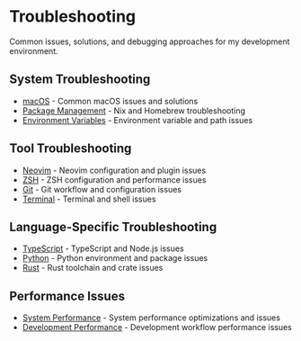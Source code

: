 # Troubleshooting

Common issues, solutions, and debugging approaches for my development environment.

## System Troubleshooting

- [macOS](macos.md) - Common macOS issues and solutions
- [Package Management](package-management.md) - Nix and Homebrew troubleshooting
- [Environment Variables](environment.md) - Environment variable and path issues

## Tool Troubleshooting

- [Neovim](neovim.md) - Neovim configuration and plugin issues
- [ZSH](zsh.md) - ZSH configuration and performance issues
- [Git](git.md) - Git workflow and configuration issues
- [Terminal](terminal.md) - Terminal and shell issues

## Language-Specific Troubleshooting

- [TypeScript](typescript.md) - TypeScript and Node.js issues
- [Python](python.md) - Python environment and package issues
- [Rust](rust.md) - Rust toolchain and crate issues

## Performance Issues

- [System Performance](system-performance.md) - System performance optimizations and issues
- [Development Performance](dev-performance.md) - Development workflow performance issues
